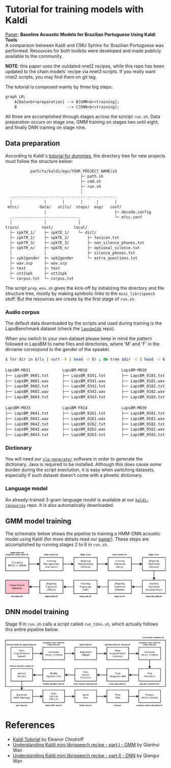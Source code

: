 # Tutorial for training models with Kaldi

[Paper](https://www.isca-speech.org/archive/IberSPEECH_2018/abstracts/IberS18_P1-13_Batista.html): 
**Baseline Acoustic Models for Brazilian Portuguese Using Kaldi Tools**     
A comparison between Kaldi and CMU Sphinx for Brazilian Portuguese was
performed. Resources for both toolkits were developed and made publicly 
available to the community. 

**NOTE**: this paper uses the outdated nnet2 recipes, while this repo has been
updated to the chain models' recipe via nnet3 scripts. If you really want nnet2
scripts, you may find them on git tag.


The tutorial is composed mainly by three big steps:

```mermaid
graph LR;
    A[Data<br>preparation] --> B[GMM<br>training];
    B                      --> C[DNN<br>training];
```

All three are accomplished through stages across the scrcipt `run.sh`. Data
preparation occurs on stage one, GMM training on stages two until eight, and
finally DNN training on stage nine.

## Data preparation
According to Kaldi's [tutorial for dummies](http://kaldi-asr.org/doc/kaldi_for_dummies.html),
the directory tree for new projects must follow the structure below:

```text
           path/to/kaldi/egs/YOUR_PROJECT_NAME/s5
                                 ├─ path.sh
                                 ├─ cmd.sh
                                 ├─ run.sh
                                 │ 
  .--------------.-------.-------:------.-------.
  |              |       |       |      |       |
 mfcc/         data/   utils/  steps/  exp/   conf/
                 |                              ├─ decode.config
  .--------------:--------------.               └─ mfcc.conf
  │              │              │
train/          test/         local/
  ├─ spkTR_1/    ├─ spkTE_1/    └─ dict/
  ├─ spkTR_2/    ├─ spkTE_2/        ├─ lexicon.txt
  ├─ spkTR_3/    ├─ spkTE_3/        ├─ non_silence_phones.txt
  ├─ spkTR_n/    ├─ spkTE_n/        ├─ optional_silence.txt
  │              │                  ├─ silence_phones.txt
  ├─ spk2gender  ├─ spk2gender      └─ extra_questions.txt
  ├─ wav.scp     ├─ wav.scp   
  ├─ text        ├─ text      
  ├─ utt2spk     ├─ utt2spk   
  └─ corpus.txt  └─ corpus.txt
``` 

The script `prep_env.sh` gives the kick-off by initializing the directory and
file structure tree, mostly by making symbolic links to the `mini_librispeech` 
stuff. But the resources are create by the first stage of `run.sh`.

### Audio corpus
The default data downloaded by the scripts and used during training is the
LapsBenchmark dataset (check the
[`lapsbm16k`](https://gitlab.com/fb-audio-corpora/lapsbm16k) repo).

When you switch to your own dataset please keep in mind the pattern followed in
LapsBM to name files and directories, where 'M' and 'F' in the dirname
correspond to the gender of the speaker.

```bash
$ for dir in $(ls | sort -R | head -n 8) ; do tree $dir -C | head -n 6 ; done
 
LapsBM-M031              LapsBM-M018               LapsBM-M010              LapsBM-M024
├── LapsBM_0601.txt      ├── LapsBM_0341.txt       ├── LapsBM_0181.txt      ├── LapsBM_0461.txt
├── LapsBM_0601.wav      ├── LapsBM_0341.wav       ├── LapsBM_0181.wav      ├── LapsBM_0461.wav
├── LapsBM_0602.txt      ├── LapsBM_0342.txt       ├── LapsBM_0182.txt      ├── LapsBM_0462.txt
├── LapsBM_0602.wav      ├── LapsBM_0342.wav       ├── LapsBM_0182.wav      ├── LapsBM_0462.wav
├── LapsBM_0603.txt      ├── LapsBM_0343.txt       ├── LapsBM_0183.txt      ├── LapsBM_0463.txt

LapsBM-M033              LapsBM-F014               LapsBM-M030              LapsBM-M027
├── LapsBM_0641.txt      ├── LapsBM_0261.txt       ├── LapsBM_0581.txt      ├── LapsBM_0521.txt
├── LapsBM_0641.wav      ├── LapsBM_0261.wav       ├── LapsBM_0581.wav      ├── LapsBM_0521.wav
├── LapsBM_0642.txt      ├── LapsBM_0262.txt       ├── LapsBM_0582.txt      ├── LapsBM_0522.txt
├── LapsBM_0642.wav      ├── LapsBM_0262.wav       ├── LapsBM_0582.wav      ├── LapsBM_0522.wav
├── LapsBM_0643.txt      ├── LapsBM_0263.txt       ├── LapsBM_0583.txt      ├── LapsBM_0523.txt
```

### Dictionary
You will need our [`nlp-generator`](https://gitlab.com/fb-nlp/nlp-generator)
software in order to generate the dictionary. Java is required to be installed. 
Although this does cause some burden during the script exectution, it is easy
when switching datasets, especially if such dataset doesn't come with a 
phoetic dictionary.

### Language model
An already-trained 3-gram language model is available at our 
[`kaldi-resources`](https://gitlab.com/fb-asr/fb-asr-resources/kaldi-resources)
repo. It is also automatically downloaded.

## GMM model training
The schematic below shows the pipeline to training a HMM-DNN acoustic model
using Kaldi (for more details read our 
[paper](https://www.isca-speech.org/archive/IberSPEECH_2018/abstracts/IberS18_P1-13_Batista.html)).
These steps are accomplished by running stages 2 to 8 in `run.sh`.

![alt text](doc/gmm.png)

## DNN model training
Stage 9 in `run.sh` calls a script called `run_tdnn.sh`, which actually follows
this entire pipeline below.

![](doc/tdnn.png)

# References
- [Kaldi Tutorial](https://www.eleanorchodroff.com/tutorial/kaldi/) by Eleanor Chodroff
- [Understanding Kaldi mini librispeech recipe - part I - GMM](https://medium.com/@qianhwan/understanding-kaldi-recipes-with-mini-librispeech-example-part-1-hmm-models-472a7f4a0488) by Qianhui Wan
- [Understanding Kaldi mini librispeech recipe - part II - DNN](https://medium.com/@qianhwan/understanding-kaldi-recipes-with-mini-librispeech-example-part-1-hmm-models-472a7f4a0488) by Qiangui Wan

